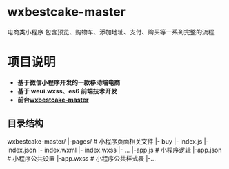 # wxbestcake-master
电商类小程序 包含预览、购物车、添加地址、支付、购买等一系列完整的流程

# 项目说明

- **基于微信小程序开发的一款移动端电商**
- **基于 weui.wxss、es6 前端技术开发**
- **前台[wxbestcake-master](https://github.com/kuhami/wxbestcake-master)**

## 目录结构

 wxbestcake-master/
      |-pages/                      # 小程序页面相关文件
          |- buy
            |- index.js
            |- index.json
            |- index.wxml
            |- index.wxss
          |- ...
      |-app.js                      # 小程序逻辑
      |-app.json                    # 小程序公共设置
      |-app.wxss                    # 小程序公共样式表
      |-...